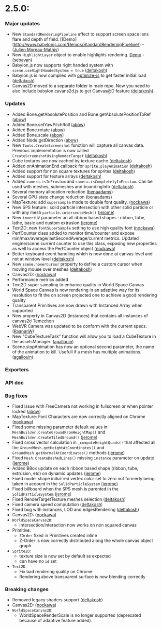 # 2.5.0:

### Major updates
- New `StandardRenderingPipeline` effect to support screen space lens flare and depth of field. []Demo](http://www.babylonjs.com/Demos/StandardRenderingPipeline/) - ([Julien Moreau-Mathis](https://github.com/julien-moreau))
- New `HighlightLayer` object to enable highlights rendering. [Demo](http://www.babylonjs.com/Demos/Highlights/) - ([sebavan](https://github.com/sebavan))
- Babylon.js now supports right handed system with ```scene.useRightHandedSystem = true``` ([deltakosh](https://github.com/deltakosh))
- Babylon.js is now compiled with [optimize-js](https://github.com/nolanlawson/optimize-js) to get faster initial load ([deltakosh](https://github.com/deltakosh))
- Canvas2D moved to a separate folder in main repo. Now you need to also include babylon.cavans2d.js to get Canvas@D feature ([deltakosh](https://github.com/deltakosh))

### Updates
- Added Bone.getAbsolutePosition and Bone.getAbsolutePositionToRef ([abow](https://github.com/abow))
- Added Bone.setYawPitchRoll ([abow](https://github.com/abow))
- Added Bone.rotate ([abow](https://github.com/abow))
- Added Bone.scale ([abow](https://github.com/abow))
- Added Node.getDirection ([abow](https://github.com/abow))
- New ```Tools.CreateScreenshot``` function will capture all canvas data. Previous implementation is now called `CreateScreenshotUsingRenderTarget` ([deltakosh](https://github.com/deltakosh)) 
- Cube textures are now cached by texture cache ([deltakosh](https://github.com/deltakosh)) 
- Added onAnimationEnd callback for `sprite.playAnimation` ([deltakosh](https://github.com/deltakosh)) 
- Added support for non square textures for sprites ([deltakosh](https://github.com/deltakosh)) 
- Added support for texture arrays ([deltakosh](https://github.com/deltakosh)) 
- Added `camera.isInFrustum` and `camera.isCompletelyInFrustum`. Can be used with meshes, submeshes and boundingInfo ([deltakosh](https://github.com/deltakosh)) 
- Several memory allocation reduction ([benaadams](https://github.com/benaadams))
- Several GPU state change reduction ([benaadams](https://github.com/benaadams)) 
- MapTexture: add `supersample` mode to double font quality. ([nockawa](https://github.com/nockawa))
- New SPS feature : solid particle intersection with other solid particle or with any mesh `particle.intersectsMesh()` ([jerome](https://github.com/jbousquie))
- New `invertUV` parameter an all ribbon based shapes : ribbon, tube, lathe, basic and custom extrusion ([jerome](https://github.com/jbousquie))
- Text2D: new `fontSuperSample` setting to use high quality font ([nockawa](https://github.com/nockawa))
- PerfCounter class added to monitor time/counter and expose min/max/average/lastSecondAverage/current metrics. Updated engine/scene current counter to use this class, exposing new properties as well to access the PerfCounter object ([nockawa](https://github.com/nockawa))
- Better keyboard event handling which is now done at canvas level and not at window level ([deltakosh](https://github.com/deltakosh)) 
- New `scene.hoverCursor` property to define a custom cursor when moving mouse over meshes ([deltakosh](https://github.com/deltakosh)) 
- Canvas2D: ([nockawa](https://github.com/nockawa)) 
 - Performance metrics added
 - Text2D super sampling to enhance quality in World Space Canvas
 - World Space Canvas is now rendering in an adaptive way for its resolution to fit the on screen projected one to achieve a good rendering quality
 - Transparent Primitives are now drawn with Instanced Array when supported
 - New property in Canvas2D (instances) that contains all instances of canvas2d [Temechon](https://github.com/Temechon)
- WebVR Camera was updated to be conform with the current specs. ([RaananW](https://github.com/RaananW)) 
- New "CubeTextureTask" function will allow you to load a CubeTexture in the assetsManager. ([agallouin](https://github.com/AGallouin)) 
- Scene.stopAnimation has now an optional second parameter, the name of the animation to kill.
Usefull if a mesh has multiple animations. ([agallouin](https://github.com/AGallouin)) 

### Exporters
    
### API doc

### Bug fixes
- Fixed issue with FreeCamera not working in fullscreen or when pointer locked ([abow](https://github.com/abow))
- MapTexture: Font Characters are now correctly aligned on Chrome ([nockawa](https://github.com/nockawa))
- Fixed some missing parameter default values in `MeshBuilder.CreateGroundFromHeightMap()` and `MeshBuilder.CreateTiledGround()` ([jerome](https://github.com/jbousquie))
- Fixed cross vector calculation in `_computeHeightQuads()` that affected  all the `GroundMesh.getHeightAtCoordinates()` and `GroundMesh.getNormalAtCoordinates()` methods ([jerome](https://github.com/jbousquie))
- Fixed `Mesh.CreateDashedLines()` missing `instance` parameter on update ([jerome](https://github.com/jbousquie))
- Added BBox update on each ribbon based shape (ribbon, tube, extrusion, etc) on dynamic updates ([jerome](https://github.com/jbousquie))
- Fixed model shape initial red vertex color set to zero not formerly being taken in account in the `SolidParticleSystem` ([jerome](https://github.com/jbousquie))
- Fixed billboard when the SPS mesh is parented in the `SolidParticleSystem` ([jerome](https://github.com/jbousquie))
- Fixed RenderTargetTexture meshes selection ([deltakosh](https://github.com/deltakosh))
- Fixed camera speed computation ([deltakosh](https://github.com/deltakosh))
- Fixed bug with instances, LOD and edgesRendering ([deltakosh](https://github.com/deltakosh))
- Canvas2D: ([nockawa](https://github.com/nockawa))
 - `WorldSpaceCanvas2D`:
	- Intersection/interaction now works on non squared canvas
 - Primitive:
	- `ZOrder` fixed in Primitives created inline
	- Z-Order is now correctly distributed along the whole canvas object graph
 - `Sprite2D`: 
	- texture size is now set by default as expected
	- can have no `id` set
 - `Text2D`: 
	- Fix bad rendering quality on Chrome
	- Rendering above transparent surface is now blending correctly

### Breaking changes
 - Removed legacy shaders support ([deltakosh](https://github.com/deltakosh))
 - Canvas2D: ([nockawa](https://github.com/nockawa))
  - `WorldSpaceCanvas2D`:
	- WorldSpaceRenderScale is no longer supported (deprecated because of adaptive feature added).


